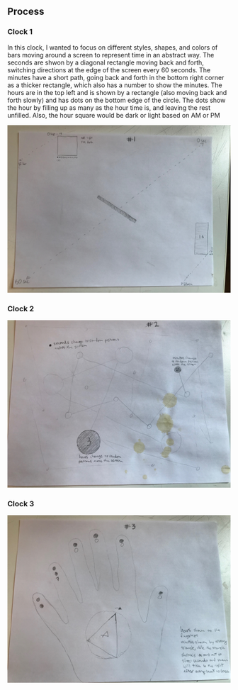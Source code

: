 ## Process

### Clock 1
In this clock, I wanted to focus on different styles, shapes, and colors of bars moving around a screen to represent time in an abstract way. The seconds are shwon by a diagonal rectangle moving back and forth, switching directions at the edge of the screen every 60 seconds. The minutes have a short path, going back and forth in the bottom right corner as a thicker rectangle, which also has a number to show the minutes. The hours are in the top left and is shown by a rectangle (also moving back and forth slowly) and has dots on the bottom edge of the circle. The dots show the hour by filling up as many as the hour time is, and leaving the rest unfilled. Also, the hour square would be dark or light based on AM or PM

![alt text](https://github.com/joutwater/dvia-2019/blob/master/1.mapping-time/process/IMG-2769.JPG)

### Clock 2

![alt text](https://github.com/joutwater/dvia-2019/blob/master/1.mapping-time/process/IMG-2770.JPG)

### Clock 3

![alt text](https://github.com/joutwater/dvia-2019/blob/master/1.mapping-time/process/IMG-2771.JPG)
